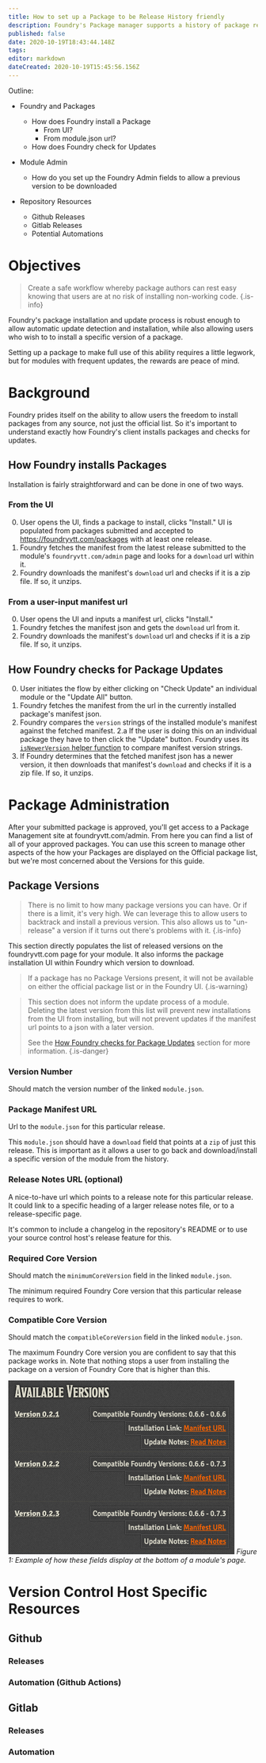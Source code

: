 ```yaml
---
title: How to set up a Package to be Release History friendly
description: Foundry's Package manager supports a history of package releases, this guide intends to lay out some ways to accommodate that.
published: false
date: 2020-10-19T18:43:44.148Z
tags: 
editor: markdown
dateCreated: 2020-10-19T15:45:56.156Z
---
```




Outline:
- Foundry and Packages
  - How does Foundry install a Package
  	- From UI?
    - From module.json url?
  - How does Foundry check for Updates

- Module Admin
	- How do you set up the Foundry Admin fields to allow a previous version to be downloaded

- Repository Resources
	- Github Releases
	- Gitlab Releases
	- Potential Automations

# Objectives

> Create a safe workflow whereby package authors can rest easy knowing that users are at no risk of installing non-working code.
{.is-info}

Foundry's package installation and update process is robust enough to allow automatic update detection and installation, while also allowing users who wish to to install a specific version of a package.

Setting up a package to make full use of this ability requires a little legwork, but for modules with frequent updates, the rewards are peace of mind.

# Background

Foundry prides itself on the ability to allow users the freedom to install packages from any source, not just the official list. So it's important to understand exactly how Foundry's client installs packages and checks for updates.

## How Foundry installs Packages

Installation is fairly straightforward and can be done in one of two ways.

### From the UI

0. User opens the UI, finds a package to install, clicks "Install."
	UI is populated from packages submitted and accepted to https://foundryvtt.com/packages with at least one release.
3. Foundry fetches the manifest from the latest release submitted to the module's `foundryvtt.com/admin` page and looks for a `download` url within it.
4. Foundry downloads the manifest's `download` url and checks if it is a zip file. If so, it unzips.

### From a user-input manifest url

0. User opens the UI and inputs a manifest url, clicks "Install."
2. Foundry fetches the manifest json and gets the `download` url from it.
3. Foundry downloads the manifest's `download` url and checks if it is a zip file. If so, it unzips.

## How Foundry checks for Package Updates

0. User initiates the flow by either clicking on "Check Update" an individual module or the "Update All" button.
1. Foundry fetches the manifest from the url in the currently installed package's manifest json.
2. Foundry compares the `version` strings of the installed module's manifest against the fetched manifest.
  2.a If the user is doing this on an individual package they have to then click the "Update" button.
	Foundry uses its [`isNewerVersion` helper function](https://foundryvtt.com/api/global.html#isNewerVersion) to compare manifest version strings.
3. If Foundry determines that the fetched manifest json has a newer version, it then downloads that manifest's `download` and checks if it is a zip file. If so, it unzips.

# Package Administration

After your submitted package is approved, you'll get access to a Package Management site at foundryvtt.com/admin. From here you can find a list of all of your approved packages. You can use this screen to manage other aspects of the how your Packages are displayed on the Official package list, but we're most concerned about the Versions for this guide.

## Package Versions

> There is no limit to how many package versions you can have. Or if there is a limit, it's very high. We can leverage this to allow users to backtrack and install a previous version. This also allows us to "un-release" a version if it turns out there's problems with it.
{.is-info}

This section directly populates the list of released versions on the foundryvtt.com page for your module. It also informs the package installation UI within Foundry which version to download. 

> If a package has no Package Versions present, it will not be available on either the official package list or in the Foundry UI.
{.is-warning}

> This section does not inform the update process of a module. Deleting the latest version from this list will prevent new installations from the UI from installing, but will not prevent updates if the manifest url points to a json with a later version. 
> 
> See the [How Foundry checks for Package Updates](#how-foundry-checks-for-package-updates) section for more information.
{.is-danger}

### Version Number
Should match the version number of the linked `module.json`.

### Package Manifest URL
Url to the `module.json` for this particular release.

This `module.json` should have a `download` field that points at a `zip` of just this release. This is important as it allows a user to go back and download/install a specific version of the module from the history.

### Release Notes URL (optional)
A nice-to-have url which points to a release note for this particular release. It could link to a specific heading of a larger release notes file, or to a release-specific page.

It's common to include a changelog in the repository's README or to use your source control host's release feature for this.

### Required Core Version

Should match the `minimumCoreVersion` field in the linked `module.json`.

The minimum required Foundry Core version that this particular release requires to work.

### Compatible Core Version

Should match the `compatibleCoreVersion` field  in the linked `module.json`.

The maximum Foundry Core version you are confident to say that this package works in. Note that nothing stops a user from installing the package on a version of Foundry Core that is higher than this.

![example-package-versions-display.png](/development/guides/releases-and-history/example-package-versions-display.png)
*Figure 1: Example of how these fields display at the bottom of a module's page.*

# Version Control Host Specific Resources

## Github

### Releases

### Automation (Github Actions)

## Gitlab

### Releases

### Automation